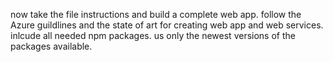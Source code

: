 now take the file instructions and build a complete web app. follow the Azure guildlines and the state of art for creating web app and web services. inlcude all needed npm packages. us only the newest versions of the packages available.
